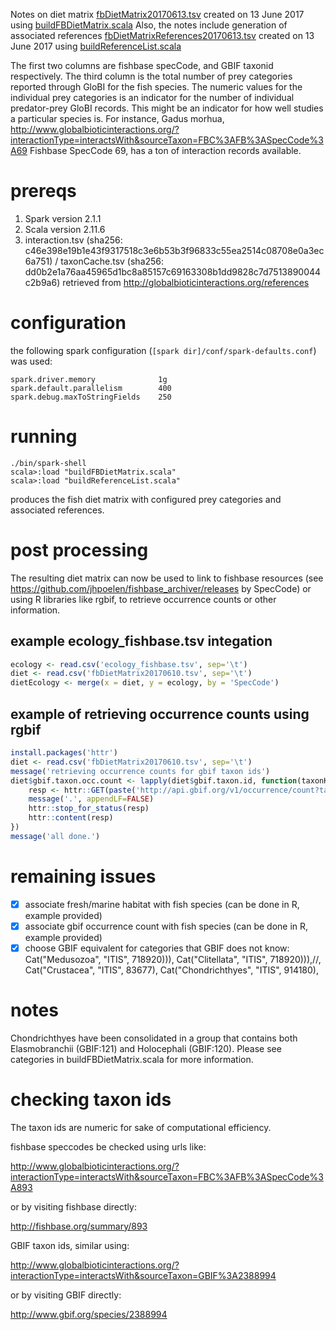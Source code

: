Notes on diet matrix [fbDietMatrix20170613.tsv](https://github.com/globalbioticinteractions/dnw/blob/aa46017f70e7ad7539971e884428671a2ec1c910/fbDietMatrix20170613.tsv) created on 13 June 2017 using [buildFBDietMatrix.scala](https://github.com/globalbioticinteractions/dnw/blob/aa46017f70e7ad7539971e884428671a2ec1c910/buildFBDietMatrix.scala) 
Also, the notes include generation of associated references [fbDietMatrixReferences20170613.tsv](https://github.com/globalbioticinteractions/dnw/blob/aa46017f70e7ad7539971e884428671a2ec1c910/fbDietMatrixReferences20170613.tsv) created on 13 June 2017 using [buildReferenceList.scala](https://github.com/globalbioticinteractions/dnw/blob/aa46017f70e7ad7539971e884428671a2ec1c910/buildReferenceList.scala) 

The first two columns are fishbase specCode, and GBIF taxonid respectively. The third column is the total number of prey categories reported through GloBI for the fish species. The numeric values for the individual prey categories is an indicator for the number of individual predator-prey GloBI records. This might be an indicator for how well studies a particular species is. For instance, Gadus morhua, http://www.globalbioticinteractions.org/?interactionType=interactsWith&sourceTaxon=FBC%3AFB%3ASpecCode%3A69 Fishbase SpecCode 69, has a ton of interaction records available.    

# prereqs

1. Spark version 2.1.1
1. Scala version 2.11.6
1. interaction.tsv (sha256: c46e398e19b1e43f9317518c3e6b53b3f96833c55ea2514c08708e0a3ec6a751) / taxonCache.tsv (sha256: dd0b2e1a76aa45965d1bc8a85157c69163308b1dd9828c7d7513890044c2b9a6) retrieved from http://globalbioticinteractions.org/references 

# configuration
the following spark configuration (```[spark dir]/conf/spark-defaults.conf```) was used:
```
spark.driver.memory              1g
spark.default.parallelism        400
spark.debug.maxToStringFields    250
```

# running

```
./bin/spark-shell
scala>:load "buildFBDietMatrix.scala"
scala>:load "buildReferenceList.scala"
```
produces the fish diet matrix with configured prey categories and associated references.

# post processing

The resulting diet matrix can now be used to link to fishbase resources (see https://github.com/jhpoelen/fishbase_archiver/releases by SpecCode) or using R libraries like rgbif, to retrieve occurrence counts or other information.

## example ecology_fishbase.tsv integation

```R
ecology <- read.csv('ecology_fishbase.tsv', sep='\t')
diet <- read.csv('fbDietMatrix20170610.tsv', sep='\t')
dietEcology <- merge(x = diet, y = ecology, by = 'SpecCode')
```

## example of retrieving occurrence counts using rgbif

```R
install.packages('httr')
diet <- read.csv('fbDietMatrix20170610.tsv', sep='\t')
message('retrieving occurrence counts for gbif taxon ids')
diet$gbif.taxon.occ.count <- lapply(diet$gbif.taxon.id, function(taxonKey) {
	resp <- httr::GET(paste('http://api.gbif.org/v1/occurrence/count?taxonKey=',taxonKey, sep=""))
	message('.', appendLF=FALSE)
	httr::stop_for_status(resp)
	httr::content(resp)
})
message('all done.')
```

# remaining issues

- [x] associate fresh/marine habitat with fish species (can be done in R, example provided)
- [x] associate gbif occurrence count with fish species (can be done in R, example provided)
- [x] choose GBIF equivalent for categories that GBIF does not know:
Cat("Medusozoa", "ITIS", 718920))),
Cat("Clitellata", "ITIS", 718920))),//,
Cat("Crustacea", "ITIS", 83677),
Cat("Chondrichthyes", "ITIS", 914180),

# notes
Chondrichthyes have been consolidated in a group that contains both Elasmobranchii (GBIF:121) and Holocephali (GBIF:120). Please see categories in buildFBDietMatrix.scala for more information.

# checking taxon ids
The taxon ids are numeric for sake of computational efficiency.

fishbase speccodes be checked using urls like:

http://www.globalbioticinteractions.org/?interactionType=interactsWith&sourceTaxon=FBC%3AFB%3ASpecCode%3A893

or by visiting fishbase directly:

http://fishbase.org/summary/893

GBIF taxon ids, similar using:

http://www.globalbioticinteractions.org/?interactionType=interactsWith&sourceTaxon=GBIF%3A2388994

or by visiting GBIF directly:

http://www.gbif.org/species/2388994


